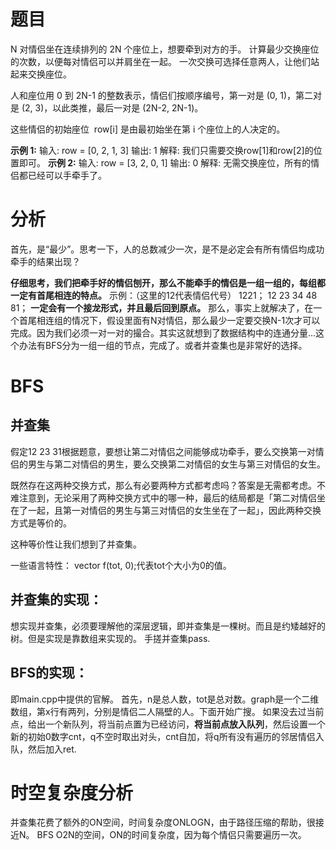 # 题目
N 对情侣坐在连续排列的 2N 个座位上，想要牵到对方的手。 计算最少交换座位的次数，以便每对情侣可以并肩坐在一起。 一次交换可选择任意两人，让他们站起来交换座位。

人和座位用 0 到 2N-1 的整数表示，情侣们按顺序编号，第一对是 (0, 1)，第二对是 (2, 3)，以此类推，最后一对是 (2N-2, 2N-1)。

这些情侣的初始座位  row[i] 是由最初始坐在第 i 个座位上的人决定的。

**示例 1:**
输入: row = [0, 2, 1, 3]
输出: 1
解释: 我们只需要交换row[1]和row[2]的位置即可。
**示例 2:**
输入: row = [3, 2, 0, 1]
输出: 0
解释: 无需交换座位，所有的情侣都已经可以手牵手了。

# 分析
首先，是“最少”。思考一下，人的总数减少一次，是不是必定会有所有情侣均成功牵手的结果出现？

**仔细思考，我们把牵手好的情侣刨开，那么不能牵手的情侣是一组一组的，每组都一定有首尾相连的特点。**
示例：（这里的12代表情侣代号）
1221；
12 23 34 48 81；
**一定会有一个接龙形式，并且最后回到原点。**
那么，事实上就解决了，在一个首尾相连组的情况下，假设里面有N对情侣，那么最少一定要交换N-1次才可以完成。因为我们必须一对一对的撮合。其实这就想到了数据结构中的连通分量...这个办法有BFS分为一组一组的节点，完成了。或者并查集也是非常好的选择。


# BFS




## 并查集
假定12 23 31根据题意，要想让第二对情侣之间能够成功牵手，要么交换第一对情侣的男生与第二对情侣的男生，要么交换第二对情侣的女生与第三对情侣的女生。

既然存在这两种交换方式，那么有必要两种方式都考虑吗？答案是无需都考虑。不难注意到，无论采用了两种交换方式中的哪一种，最后的结局都是「第二对情侣坐在了一起，且第一对情侣的男生与第三对情侣的女生坐在了一起」，因此两种交换方式是等价的。

这种等价性让我们想到了并查集。

一些语言特性：
vector<int> f(tot, 0);代表tot个大小为0的值。

## 并查集的实现：
想实现并查集，必须要理解他的深层逻辑，即并查集是一棵树。而且是约矮越好的树。但是实现是靠数组来实现的。
手搓并查集pass.

## BFS的实现：
即main.cpp中提供的官解。
首先，n是总人数，tot是总对数。graph是一个二维数组，第x行有两列，分别是情侣二人隔壁的人。下面开始广搜。
如果没去过当前点，给出一个新队列，将当前点置为已经访问，**将当前点放入队列**，然后设置一个新的初始0数字cnt，q不空时取出对头，cnt自加，将q所有没有遍历的邻居情侣入队，然后加入ret.

# 时空复杂度分析
并查集花费了额外的ON空间，时间复杂度ONLOGN，由于路径压缩的帮助，很接近N。
BFS O2N的空间，ON的时间复杂度，因为每个情侣只需要遍历一次。
